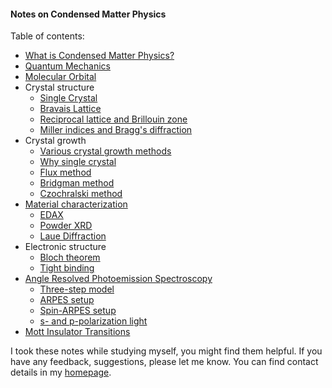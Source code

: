 #### Notes on Condensed Matter Physics 

Table of contents: 

+ [What is Condensed Matter Physics?](introduction.md) 
+ [Quantum Mechanics](qm/qm.md)
+ [Molecular Orbital](molecular-orbital.md) 
+ Crystal structure 
    - [Single Crystal](crystal-structure/single-crystal.md)
    - [Bravais Lattice](crystal-structure/lattice.md)
    - [Reciprocal lattice and Brillouin zone](crystal-structure/reciprocal-lattice.md)
    - [Miller indices and Bragg's diffraction](crystal-structure/bragg-diffraction.md)
+ Crystal growth 
    - [Various crystal growth methods](crystal-growth/crystal-growth.md)
    - [Why single crystal](crystal-growth/why-single-crystal.md)
    - [Flux method](crystal-growth/flux-method.md) 
    - [Bridgman method](crystal-growth/bridgman-method.md) 
    - [Czochralski method](crystal-growth/czochralski-method.md) 
+ [Material characterization](characterization/characterization.md)
    - [EDAX](characterization/edax.md) 
    - [Powder XRD](characterization/powder-xrd.md) 
    - [Laue Diffraction](characterization/laue.md) 
+ Electronic structure 
    - [Bloch theorem](electronic-structure/bloch-theorem.md)
    - [Tight binding](electronic-structure/tight-binding.md) 
+ [Angle Resolved Photoemission Spectroscopy](arpes/arpes-intro.md) 
    - [Three-step model](arpes/three-step-model.md) 
    - [ARPES setup](arpes/arpes-setup.md) 
    - [Spin-ARPES setup](arpes/spin-arpes.md) 
    - [s- and p-polarization light](arpes/s-p-pol.md) 
+ [Mott Insulator Transitions](mit/mit.md) 

I took these notes while studying myself, you might find them helpful. If you have any feedback, suggestions, please let me know. You can find contact details in my [homepage](https://pranabdas.github.io).
